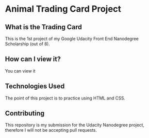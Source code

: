 # Animal Trading Card Project

## What is the Trading Card
This is the 1st project of my Google Udacity Front End Nanodegree Scholarship (out of 8). 

## How can I view it?
You can view it

## Technologies Used
The point of this project is to practice using HTML and CSS.

## Contributing
This repository is my submission for the Udacity Nanodegree project, therefore I  will not be accepting pull requests. 
